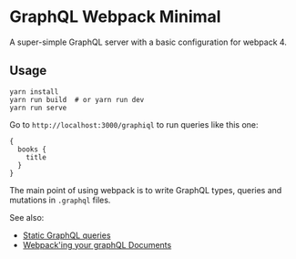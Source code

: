 # GraphQL Webpack Minimal

A super-simple GraphQL server with a basic configuration for webpack 4.

## Usage

```shell
yarn install
yarn run build  # or yarn run dev
yarn run serve
```

Go to `http://localhost:3000/graphiql` to run queries like this one:

```shell
{
  books {
    title
  }
}
```

The main point of using webpack is to write GraphQL types, queries and mutations in `.graphql` files.

See also:

- [Static GraphQL queries](https://dev-blog.apollodata.com/5-benefits-of-static-graphql-queries-b7fa90b0b69a)
- [Webpack'ing your graphQL Documents](https://dev-blog.apollodata.com/webpacking-your-graphql-documents-bf9697ed259b)
